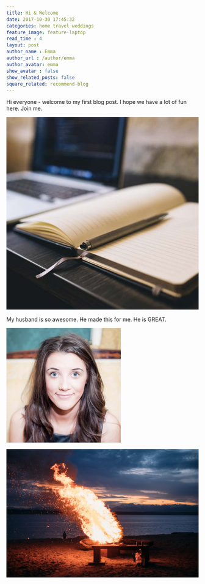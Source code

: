 ```yaml
---
title: Hi & Welcome
date: 2017-10-30 17:45:32
categories: home travel weddings
feature_image: feature-laptop
read_time : 4
layout: post
author_name : Emma
author_url : /author/emma
author_avatar: emma
show_avatar : false
show_related_posts: false
square_related: recommend-blog
---
```


Hi everyone - welcome to my first blog post.  I hope we have a lot of fun here.  Join me.  

![this is awesome](../img/recommend-blog.jpg)

My husband is so awesome.  He made this for me.  He is GREAT.

![emma](../img/emma.jpg)

![we test](../img/post-assets/fire.jpg)

